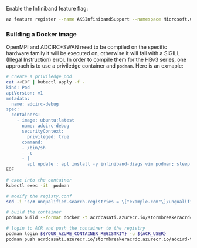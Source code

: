 Enable the Infiniband feature flag:

```bash
az feature register --name AKSInfinibandSupport --namespace Microsoft.ContainerService
```

### Building a Docker image
OpenMPI and ADCIRC+SWAN need to be compiled on the specific hardware family it will be executed on, otherwise it will fail with a SIGILL (Illegal Instruction) error. In order to compile them for the HBv3 series, one approach is to use a priviledge container and `podman`. Here is an exmaple:

```bash
# create a priviledge pod
cat <<EOF | kubectl apply -f -
kind: Pod
apiVersion: v1
metadata:
  name: adcirc-debug
spec:
  containers:
    - image: ubuntu:latest
      name: adcirc-debug
      securityContext:
        privileged: true
      command:
      - /bin/sh
      - -c
      - |
        apt update ; apt install -y infiniband-diags vim podman; sleep 3600;
EOF

# exec into the container
kubectl exec -it  podman

# modify the registy.conf
sed -i 's/# unqualified-search-registries = \["example.com"\]/unqualified-search-registries = \["docker.io"\]/' /etc/containers/registries.conf  

# build the container
podman build --format docker -t acrdcasati.azurecr.io/stormbreakeracrdc.azurecr.io/adcird-tests:55.dev.openmpi-beta-3 .

# login to ACR and push the container to the registry
podman login ${YOUR_AZURE_CONTAINER_REGISTRIY} -u ${ACR_USER}
podman push acrdcasati.azurecr.io/stormbreakeracrdc.azurecr.io/adcird-tests:55.dev.openmpi-beta-3
```

